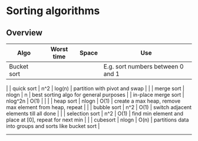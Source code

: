Sorting algorithms
==================

## Overview

| Algo                | Worst time | Space  | Use                                                       |
|---------------------|------------|--------|-----------------------------------------------------------|
| Bucket sort         |            |        | E.g. sort numbers between 0 and 1                         |
| 
| quick sort          | n^2        | log(n) | partition with pivot and swap                             |
|
| merge sort          | nlogn      | n      | best sorting algo for general purposes                    |
| in-place merge sort | nlog^2n    | O(1)   |                                                           |
|
| heap sort           | nlogn      | O(1)   | create a max heap, remove max element from heap, repeat   |
|
| bubble sort         | n^2        | O(1)   | switch adjacent elements till all done                    |
|
| selection sort      | n^2        | O(1)   | find min element and place at [0], repeat for next min    |
|
| cubesort            | nlogn      | O(n)   | partitions data into groups and sorts like bucket sort    |

-----------------------------------------
